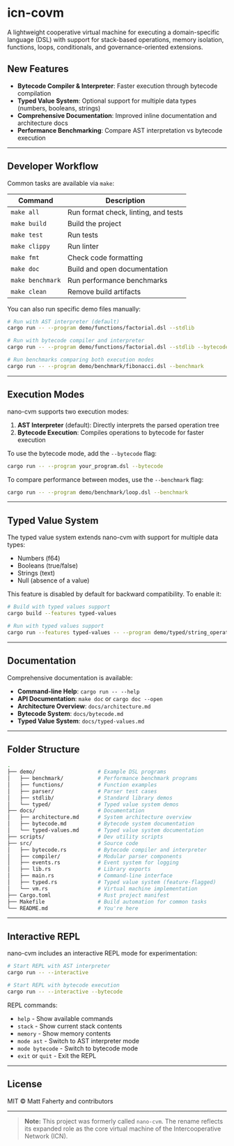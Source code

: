 # icn-covm

A lightweight cooperative virtual machine for executing a domain-specific language (DSL) with support for stack-based operations, memory isolation, functions, loops, conditionals, and governance-oriented extensions.

## New Features

- **Bytecode Compiler & Interpreter**: Faster execution through bytecode compilation
- **Typed Value System**: Optional support for multiple data types (numbers, booleans, strings)
- **Comprehensive Documentation**: Improved inline documentation and architecture docs
- **Performance Benchmarking**: Compare AST interpretation vs bytecode execution

---

## Developer Workflow

Common tasks are available via `make`:

| Command        | Description                                       |
|----------------|---------------------------------------------------|
| `make all`     | Run format check, linting, and tests              |
| `make build`   | Build the project                                 |
| `make test`    | Run tests                                         |
| `make clippy`  | Run linter                                        |
| `make fmt`     | Check code formatting                             |
| `make doc`     | Build and open documentation                      |
| `make benchmark`| Run performance benchmarks                       |
| `make clean`   | Remove build artifacts                            |

You can also run specific demo files manually:

```bash
# Run with AST interpreter (default)
cargo run -- --program demo/functions/factorial.dsl --stdlib

# Run with bytecode compiler and interpreter
cargo run -- --program demo/functions/factorial.dsl --stdlib --bytecode

# Run benchmarks comparing both execution modes
cargo run -- --program demo/benchmark/fibonacci.dsl --benchmark
```

---

## Execution Modes

nano-cvm supports two execution modes:

1. **AST Interpreter** (default): Directly interprets the parsed operation tree
2. **Bytecode Execution**: Compiles operations to bytecode for faster execution

To use the bytecode mode, add the `--bytecode` flag:

```bash
cargo run -- --program your_program.dsl --bytecode
```

To compare performance between modes, use the `--benchmark` flag:

```bash
cargo run -- --program demo/benchmark/loop.dsl --benchmark
```

---

## Typed Value System

The typed value system extends nano-cvm with support for multiple data types:

- Numbers (f64)
- Booleans (true/false)
- Strings (text)
- Null (absence of a value)

This feature is disabled by default for backward compatibility. To enable it:

```bash
# Build with typed values support
cargo build --features typed-values

# Run with typed values support
cargo run --features typed-values -- --program demo/typed/string_operations.dsl
```

---

## Documentation

Comprehensive documentation is available:

- **Command-line Help**: `cargo run -- --help`
- **API Documentation**: `make doc` or `cargo doc --open`
- **Architecture Overview**: `docs/architecture.md`
- **Bytecode System**: `docs/bytecode.md`
- **Typed Value System**: `docs/typed-values.md`

---

## Folder Structure

```bash
.
├── demo/                    # Example DSL programs
│   ├── benchmark/           # Performance benchmark programs
│   ├── functions/           # Function examples
│   ├── parser/              # Parser test cases
│   ├── stdlib/              # Standard library demos
│   └── typed/               # Typed value system demos
├── docs/                    # Documentation
│   ├── architecture.md      # System architecture overview
│   ├── bytecode.md          # Bytecode system documentation
│   └── typed-values.md      # Typed value system documentation
├── scripts/                 # Dev utility scripts
├── src/                     # Source code
│   ├── bytecode.rs          # Bytecode compiler and interpreter
│   ├── compiler/            # Modular parser components
│   ├── events.rs            # Event system for logging
│   ├── lib.rs               # Library exports
│   ├── main.rs              # Command-line interface
│   ├── typed.rs             # Typed value system (feature-flagged)
│   └── vm.rs                # Virtual machine implementation
├── Cargo.toml               # Rust project manifest
├── Makefile                 # Build automation for common tasks
└── README.md                # You're here
```

---

## Interactive REPL

nano-cvm includes an interactive REPL mode for experimentation:

```bash
# Start REPL with AST interpreter
cargo run -- --interactive

# Start REPL with bytecode execution
cargo run -- --interactive --bytecode
```

REPL commands:
- `help` - Show available commands
- `stack` - Show current stack contents
- `memory` - Show memory contents
- `mode ast` - Switch to AST interpreter mode
- `mode bytecode` - Switch to bytecode mode
- `exit` or `quit` - Exit the REPL

---

## License

MIT © Matt Faherty and contributors

---

> **Note:** This project was formerly called `nano-cvm`. The rename reflects its expanded role as the core virtual machine of the Intercooperative Network (ICN).


